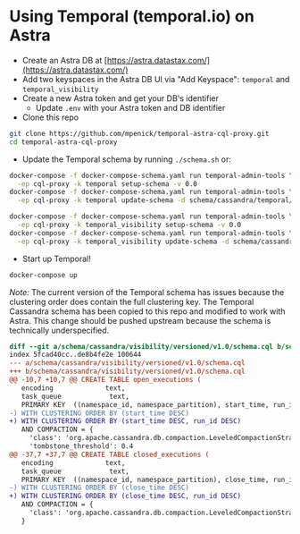 # Using Temporal (temporal.io) on Astra

* Create an Astra DB at [https://astra.datastax.com/](https://astra.datastax.com/)
* Add two keyspaces in the Astra DB UI via "Add Keyspace": `temporal` and `temporal_visibility`
* Create a new Astra token and get your DB's identifier
  * Update `.env` with your Astra token and DB identifier
* Clone this repo
```sh
git clone https://github.com/mpenick/temporal-astra-cql-proxy.git
cd temporal-astra-cql-proxy
```

* Update the Temporal schema by running `./schema.sh` or:
```sh
docker-compose -f docker-compose-schema.yaml run temporal-admin-tools \
  -ep cql-proxy -k temporal setup-schema -v 0.0
docker-compose -f docker-compose-schema.yaml run temporal-admin-tools \
  -ep cql-proxy -k temporal update-schema -d schema/cassandra/temporal/versioned/

docker-compose -f docker-compose-schema.yaml run temporal-admin-tools \
  -ep cql-proxy -k temporal_visibility setup-schema -v 0.0
docker-compose -f docker-compose-schema.yaml run temporal-admin-tools \
  -ep cql-proxy -k temporal_visibility update-schema -d schema/cassandra/visibility/versioned/
```

* Start up Temporal!
```sh
docker-compose up
```

*Note:* The current version of the Temporal schema has issues because the clustering order does
contain the full clustering key. The Temporal Cassandra schema has been copied to this repo and
modified to work with Astra. This change should be pushed upstream because the schema is technically
underspecified.

```diff
diff --git a/schema/cassandra/visibility/versioned/v1.0/schema.cql b/schema/cassandra/visibility/versioned/v1.0/schema.cql
index 5fcad40cc..de8b4fe2e 100644
--- a/schema/cassandra/visibility/versioned/v1.0/schema.cql
+++ b/schema/cassandra/visibility/versioned/v1.0/schema.cql
@@ -10,7 +10,7 @@ CREATE TABLE open_executions (
   encoding             text,
   task_queue            text,
   PRIMARY KEY  ((namespace_id, namespace_partition), start_time, run_id)
-) WITH CLUSTERING ORDER BY (start_time DESC)
+) WITH CLUSTERING ORDER BY (start_time DESC, run_id DESC)
   AND COMPACTION = {
     'class': 'org.apache.cassandra.db.compaction.LeveledCompactionStrategy',
     'tombstone_threshold': 0.4
@@ -37,7 +37,7 @@ CREATE TABLE closed_executions (
   encoding             text,
   task_queue            text,
   PRIMARY KEY  ((namespace_id, namespace_partition), close_time, run_id)
-) WITH CLUSTERING ORDER BY (close_time DESC)
+) WITH CLUSTERING ORDER BY (close_time DESC, run_id DESC)
   AND COMPACTION = {
     'class': 'org.apache.cassandra.db.compaction.LeveledCompactionStrategy'
   }
```

